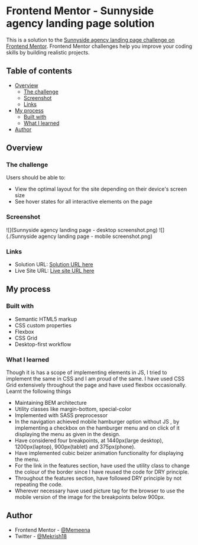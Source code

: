 # Frontend Mentor - Sunnyside agency landing page solution

This is a solution to the [Sunnyside agency landing page challenge on Frontend Mentor](https://www.frontendmentor.io/challenges/sunnyside-agency-landing-page-7yVs3B6ef). Frontend Mentor challenges help you improve your coding skills by building realistic projects.

## Table of contents

- [Overview](#overview)
  - [The challenge](#the-challenge)
  - [Screenshot](#screenshot)
  - [Links](#links)
- [My process](#my-process)
  - [Built with](#built-with)
  - [What I learned](#what-i-learned)
- [Author](#author)

## Overview

### The challenge

Users should be able to:

- View the optimal layout for the site depending on their device's screen size
- See hover states for all interactive elements on the page

### Screenshot

![](Sunnyside agency landing page - desktop screenshot.png)
![](./Sunnyside agency landing page - mobile screenshot.png)

### Links

- Solution URL: [Solution URL here](https://your-solution-url.com)
- Live Site URL: [Live site URL here](https://your-live-site-url.com)

## My process

### Built with

- Semantic HTML5 markup
- CSS custom properties
- Flexbox
- CSS Grid
- Desktop-first workflow

### What I learned

Though it is has a scope of implementing elements in JS, I tried to implement the same in CSS and I am proud of the same. I have used CSS Grid extensively throughout the page and have used flexbox occasionally. Learnt the following things

- Maintaining BEM architecture
- Utility classes like margin-bottom, special-color
- Implemented with SASS preprocessor
- In the navigation achieved mobile hamburger option without JS , by implementing a checkbox on the hamburger menu and on click of it displaying the menu as given in the design.
- Have considered four breakpoints, at 1440px(large desktop), 1200px(laptop), 900px(tablet) and 375px(phone).
- Have implemented cubic beizer animation functionality for displaying the menu.
- For the link in the features section, have used the utility class to change the colour of the border since I have reused the code for DRY principle.
- Throughout the features section, have followed DRY principle by not repeating the code.
- Wherever necessary have used picture tag for the browser to use the mobile version of the image for the breakpoints below 900px.

## Author

- Frontend Mentor - [@Memeena](https://www.frontendmentor.io/profile/Memeena)
- Twitter - [@Mekrish18](https://www.twitter.com/Mekrish18)
